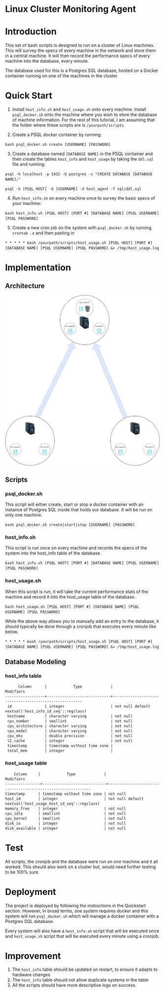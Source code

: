 # Linux Cluster Monitoring Agent

# Introduction
This set of bash scripts is designed to run on a cluster of Linux machines. This will survey the specs of every machine in the network
and store them in a central machine. It will then record the performance specs of every machine into the database, every minute.

The database used for this is a Postgres SQL database, hosted on a Docker container running on one of the machines in the cluster.

# Quick Start
1. Install `host_info.sh` and `host_usage.sh` onto every machine. Install `psql_docker.sh` onto the machine where you wish to 
store the database of machine information. For the rest of this tutorial, I am assuming that the folder where these scripts are
is `/yourpath/scripts`

2. Create a PSQL docker container by running:

`bash psql_docker.sh create [USERNAME] [PASSWORD]`

3. Create a database named `[DATABASE NAME]` in the PSQL container and then create the tables `host_info` and `host_usage` by taking the 
`ddl.sql` file and running:

`psql -h localhost -p 5432 -U postgres -c "CREATE DATABASE [DATABASE NAME];"`

`psql -h [PSQL HOST] -U [USERNAME] -d host_agent -f sql/ddl.sql`

4. Run `host_info.sh` on every machine once to survey the basic specs of your machine:

`bash host_info.sh [PSQL HOST] [PORT #] [DATABASE NAME] [PSQL USERNAME] [PSQL PASSWORD]`

5. Create a new cron job on the system with `psql_docker.sh` by running `crontab -e` and then pasting in

`* * * * * bash /yourpath/scripts/host_usage.sh [PSQL HOST] [PORT #] [DATABASE NAME] [PSQL USERNAME] [PSQL PASSWORD] &> /tmp/host_usage.log` 

# Implementation
## Architecture
![Architecture Diagram](./assets/ArchitectureDiagram.png)

## Scripts
### psql_docker.sh
This script will either create, start or stop a docker container with an instance of Postgres SQL inside that holds our database.
It will be run on only one machine.

`bash psql_docker.sh create|start|stop [USERNAME] [PASSWORD]`

### host_info.sh
This script is run once on every machine and records the specs of the system into the host_info table of the database.

`bash host_info.sh [PSQL HOST] [PORT #] [DATABASE NAME] [PSQL USERNAME] [PSQL PASSWORD]`

### host_usage.sh
When this script is run, it will take the current performance stats of the machine and record it into the host_usage table of the database.

`bash host_usage.sh [PSQL HOST] [PORT #] [DATABASE NAME] [PSQL USERNAME] [PSQL PASSWORD]`

While the above way allows you to manually add an entry to the database, it should typically be done through a cronjob that executes every
minute like below.

`* * * * * bash /yourpath/scripts/host_usage.sh [PSQL HOST] [PORT #] [DATABASE NAME] [PSQL USERNAME] [PSQL PASSWORD] &> /tmp/host_usage.log` 

## Database Modeling
### host_info table
```
      Column      |            Type             |                       Modifiers
------------------+-----------------------------+--------------------------------------------------------
 id               | integer                     | not null default nextval('host_info_id_seq'::regclass)
 hostname         | character varying           | not null
 cpu_number       | smallint                    | not null
 cpu_architecture | character varying           | not null
 cpu_model        | character varying           | not null
 cpu_mhz          | double precision            | not null
 l2_cache         | integer                     | not null
 timestamp        | timestamp without time zone |
 total_mem        | integer                     |
```

 ### host_usage table
 ```
     Column     |            Type             |                          Modifiers
----------------+-----------------------------+--------------------------------------------------------------
 timestamp      | timestamp without time zone | not null
 host_id        | integer                     | not null default nextval('host_usage_host_id_seq'::regclass)
 memory_free    | integer                     | not null
 cpu_idle       | smallint                    | not null
 cpu_kernel     | smallint                    | not null
 disk_io        | integer                     | not null
 disk_available | integer                     | not null
```

# Test
All scripts, the cronjob and the database were run on one machine and it all worked. This should also work on a cluster but, would need
further testing to be 100% sure.

# Deployment
The project is deployed by following the instructions in the Quickstart section. However, in broad terms, one system requires docker and
this system will run `psql_docker.sh` which will manage a docker container with a Postgres SQL database.

Every system will also have a `host_info.sh` script that will be executed once and `host_usage.sh` script that will be executed every 
minute using a cronjob.

# Improvement
1. The `host_info` table should be updated on restart, to ensure it adapts to hardware changes
2. The `host_info` table should not allow duplicate systems in the table
3. All the scripts should have more descriptive logs on success.